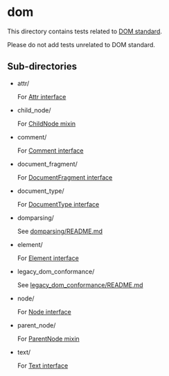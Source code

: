 # dom

This directory contains tests related to [DOM standard](https://dom.spec.whatwg.org/).

Please do not add tests unrelated to DOM standard.

## Sub-directories

*   attr/

    For [Attr interface](https://dom.spec.whatwg.org/#interface-attr)

*   child_node/

    For [ChildNode mixin](https://dom.spec.whatwg.org/#interface-childnode)

*   comment/

    For [Comment interface](https://dom.spec.whatwg.org/#interface-comment)

*   document_fragment/

    For [DocumentFragment interface](https://dom.spec.whatwg.org/#interface-documentfragment)

*   document_type/

    For [DocumentType interface](https://dom.spec.whatwg.org/#interface-documenttype)

*   domparsing/

    See [domparsing/README.md](domparsing/README.md)

*   element/

    For [Element interface](https://dom.spec.whatwg.org/#interface-element)

*   legacy_dom_conformance/

    See [legacy_dom_conformance/README.md](legacy_dom_conformance/README.md)

*   node/

    For [Node interface](https://dom.spec.whatwg.org/#interface-node)

*   parent_node/

    For [ParentNode mixin](https://dom.spec.whatwg.org/#interface-parentnode)

*   text/

    For [Text interface](https://dom.spec.whatwg.org/#interface-text)
